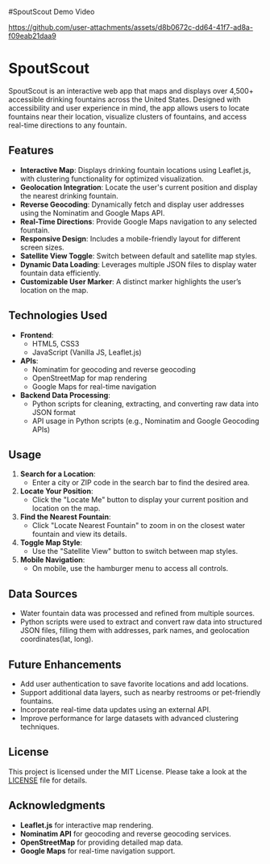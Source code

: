 #SpoutScout Demo Video

https://github.com/user-attachments/assets/d8b0672c-dd64-41f7-ad8a-f09eab21daa9

# SpoutScout

SpoutScout is an interactive web app that maps and displays over 4,500+ accessible drinking fountains across the United States. Designed with accessibility and user experience in mind, the app allows users to locate fountains near their location, visualize clusters of fountains, and access real-time directions to any fountain.

## Features

- **Interactive Map**: Displays drinking fountain locations using Leaflet.js, with clustering functionality for optimized visualization.
- **Geolocation Integration**: Locate the user's current position and display the nearest drinking fountain.
- **Reverse Geocoding**: Dynamically fetch and display user addresses using the Nominatim and Google Maps API.
- **Real-Time Directions**: Provide Google Maps navigation to any selected fountain.
- **Responsive Design**: Includes a mobile-friendly layout for different screen sizes.
- **Satellite View Toggle**: Switch between default and satellite map styles.
- **Dynamic Data Loading**: Leverages multiple JSON files to display water fountain data efficiently.
- **Customizable User Marker**: A distinct marker highlights the user’s location on the map.

## Technologies Used

- **Frontend**:
  - HTML5, CSS3
  - JavaScript (Vanilla JS, Leaflet.js)
- **APIs**:
  - Nominatim for geocoding and reverse geocoding
  - OpenStreetMap for map rendering
  - Google Maps for real-time navigation
- **Backend Data Processing**:
  - Python scripts for cleaning, extracting, and converting raw data into JSON format
  - API usage in Python scripts (e.g., Nominatim and Google Geocoding APIs)

## Usage

1. **Search for a Location**:
   - Enter a city or ZIP code in the search bar to find the desired area.
2. **Locate Your Position**:
   - Click the "Locate Me" button to display your current position and location on the map.
3. **Find the Nearest Fountain**:
   - Click "Locate Nearest Fountain" to zoom in on the closest water fountain and view its details.
4. **Toggle Map Style**:
   - Use the "Satellite View" button to switch between map styles.
5. **Mobile Navigation**:
   - On mobile, use the hamburger menu to access all controls.

## Data Sources

- Water fountain data was processed and refined from multiple sources.
- Python scripts were used to extract and convert raw data into structured JSON files, filling them with addresses, park names, and geolocation coordinates(lat, long).

## Future Enhancements

- Add user authentication to save favorite locations and add locations.
- Support additional data layers, such as nearby restrooms or pet-friendly fountains.
- Incorporate real-time data updates using an external API.
- Improve performance for large datasets with advanced clustering techniques.

## License

This project is licensed under the MIT License. Please take a look at the [LICENSE](LICENSE) file for details.

## Acknowledgments

- **Leaflet.js** for interactive map rendering.
- **Nominatim API** for geocoding and reverse geocoding services.
- **OpenStreetMap** for providing detailed map data.
- **Google Maps** for real-time navigation support.
